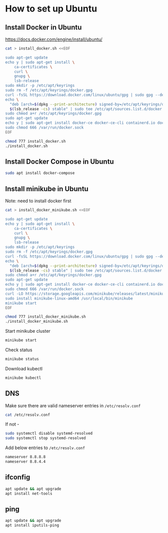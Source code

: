 # How to set up Ubuntu

## Install Docker in Ubuntu

<https://docs.docker.com/engine/install/ubuntu/>

```bash
cat > install_docker.sh <<EOF

sudo apt-get update
echo y | sudo apt-get install \
    ca-certificates \
    curl \
    gnupg \
    lsb-release
sudo mkdir -p /etc/apt/keyrings
sudo rm -f /etc/apt/keyrings/docker.gpg
curl -fsSL https://download.docker.com/linux/ubuntu/gpg | sudo gpg --dearmor -o /etc/apt/keyrings/docker.gpg
echo \
  "deb [arch=$(dpkg --print-architecture) signed-by=/etc/apt/keyrings/docker.gpg] https://download.docker.com/linux/ubuntu \
  $(lsb_release -cs) stable" | sudo tee /etc/apt/sources.list.d/docker.list > /dev/null
sudo chmod a+r /etc/apt/keyrings/docker.gpg
sudo apt-get update
echo y | sudo apt-get install docker-ce docker-ce-cli containerd.io docker-compose-plugin
sudo chmod 666 /var/run/docker.sock
EOF

chmod 777 install_docker.sh
./install_docker.sh
```

## Install Docker Compose in Ubuntu

```bash
sudo apt install docker-compose
```

## Install minikube in Ubuntu

<!--<https://minikube.sigs.k8s.io/docs/start/>-->

Note: need to install docker first

<!--
```dos
curl -LO https://storage.googleapis.com/minikube/releases/latest/minikube-linux-amd64
sudo install minikube-linux-amd64 /usr/local/bin/minikube
```
-->

```bash
cat > install_docker_minikube.sh <<EOF

sudo apt-get update
echo y | sudo apt-get install \
    ca-certificates \
    curl \
    gnupg \
    lsb-release
sudo mkdir -p /etc/apt/keyrings
sudo rm -f /etc/apt/keyrings/docker.gpg
curl -fsSL https://download.docker.com/linux/ubuntu/gpg | sudo gpg --dearmor -o /etc/apt/keyrings/docker.gpg
echo \
  "deb [arch=$(dpkg --print-architecture) signed-by=/etc/apt/keyrings/docker.gpg] https://download.docker.com/linux/ubuntu \
  $(lsb_release -cs) stable" | sudo tee /etc/apt/sources.list.d/docker.list > /dev/null
sudo chmod a+r /etc/apt/keyrings/docker.gpg
sudo apt-get update
echo y | sudo apt-get install docker-ce docker-ce-cli containerd.io docker-compose-plugin
sudo chmod 666 /var/run/docker.sock
curl -LO https://storage.googleapis.com/minikube/releases/latest/minikube-linux-amd64
sudo install minikube-linux-amd64 /usr/local/bin/minikube
minikube start
EOF

chmod 777 install_docker_minikube.sh
./install_docker_minikube.sh
```

Start minikube cluster

```bash
minikube start
```

Check status

```bash
minikube status
```

Download kubectl

```bash
minikube kubectl
```

## DNS

Make sure there are valid nameserver entries in `/etc/resolv.conf`

```bash
cat /etc/resolv.conf
```

If not -

```bash
sudo systemctl disable systemd-resolved
sudo systemctl stop systemd-resolved
```

Add below entries to `/etc/resolv.conf`

```bash
nameserver 8.8.8.8 
nameserver 8.8.4.4
```

## ifconfig

```bash
apt update && apt upgrade
apt install net-tools
```

## ping

```bash
apt update && apt upgrade
apt install iputils-ping
```

<!--
## Troubleshooting

### Exiting due to RSRC_INSUFFICIENT_CORES: Requested cpu count 2 is greater than the available cpus of 1

![1679060043420](image/Ubuntu_InstallDocker_etc/1679060043420.png)

-->